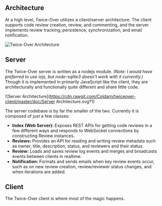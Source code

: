 ## Architecture

At a high level, Twice-Over utilizes a client/server architecture. The client supports code review creation, review, and commenting, and the server implements review tracking, persistence, synchronization, and email notification.

![Twice-Over Architecture](https://cdn.rawgit.com/Coldarn/twiceover-client/master/doc/Architecture.svg?5)

## Server

The Twice-Over server is written as a nodejs module. *(Note: I would have preferred to use iojs, but node-sqlite3 doesn't work with it currently.)* Though it is implemented in primarily JavaScript like the client, they are architecturally and functionally quite different and share little code.

![Server Architecture](https://cdn.rawgit.com/Coldarn/twiceover-client/master/doc/Server Architecture.svg?1)

The server codebase is by far the smaller of the two. Currently it is composed of just a few classes:

 - **Index (Web Server):** Exposes REST APIs for getting code reviews in a few different ways and responds to WebSocket connections by constructing Review instances.
 - **Reviews:** Provides an API for reading and writing review metadata such as owner, title, description, status, and reviewers and their status.
 - **Review:** Loads and saves review log events and merges and broadcasts events between clients in realtime.
 - **Notification:** Formats and sends emails when key review events occur, such as on new review creation, review/reviewer status changes, and when iterations are added.

## Client
 
The Twice-Over client is where most of the magic happens.
